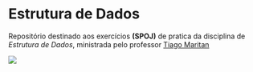 # Estrutura de Dados
Repositório destinado aos exercícios **(SPOJ)** de pratica da disciplina de *Estrutura de Dados*,
ministrada pelo professor [Tiago Maritan](https://sites.google.com/a/lavid.ufpb.br/maritan/)


![](https://d32xj74kbqkoqn.cloudfront.net/uploads/trail/trail_image/8/algorithms.jpg)
